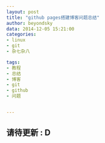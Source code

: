 ```yaml
---
layout: post
title: "github pages搭建博客问题总结"
author: beyondsky
data: 2014-12-05 15:21:00
categories:
- linux
- git
- 杂七杂八

tags:
- 教程
- 总结
- 博客
- git
- github
- 问题


---
```



## 请待更新 : D